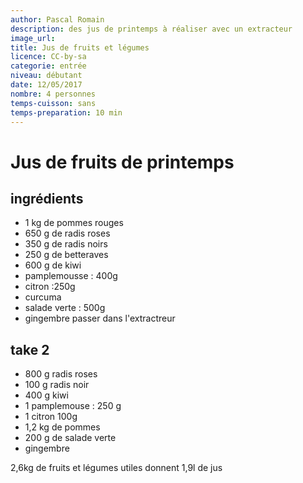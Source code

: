 ```yaml
---
author: Pascal Romain
description: des jus de printemps à réaliser avec un extracteur
image_url:
title: Jus de fruits et légumes
licence: CC-by-sa
categorie: entrée
niveau: débutant
date: 12/05/2017
nombre: 4 personnes
temps-cuisson: sans
temps-preparation: 10 min
---
```


# Jus de fruits de printemps
## ingrédients
* 1 kg de pommes rouges
* 650 g de radis roses
* 350 g de radis noirs
* 250 g de betteraves
* 600 g de kiwi
* pamplemousse : 400g
* citron  :250g
* curcuma
* salade verte : 500g
* gingembre
passer dans l'extractreur

## take 2
* 800 g radis roses
* 100 g radis noir
* 400 g kiwi
* 1 pamplemouse : 250 g
* 1 citron 100g
* 1,2 kg de pommes
* 200 g de salade verte
* gingembre

2,6kg de fruits et légumes utiles donnent 1,9l de jus
